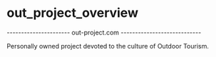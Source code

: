 # out_project_overview

---------------------- out-project.com ----------------------------  

Personally owned project devoted to the culture of Outdoor Tourism.
